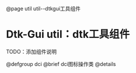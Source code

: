 @page util util--dtkgui工具组件

# Dtk-Gui util：dtk工具组件

TODO：添加组件说明


@defgroup dci
@brief dci图标操作类
@details
